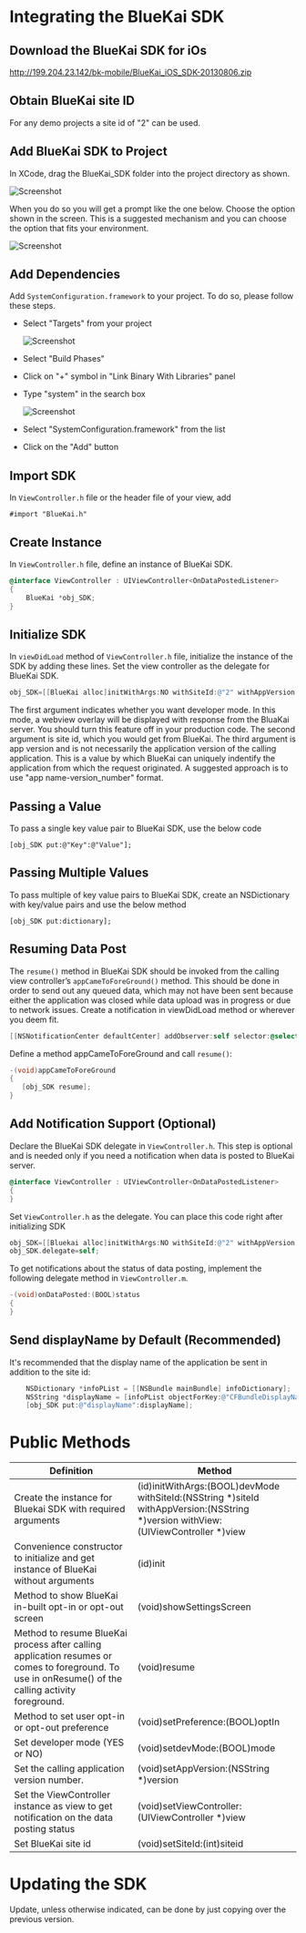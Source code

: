 # Integrating the BlueKai SDK
## Download the BlueKai SDK for iOs

http://199.204.23.142/bk-mobile/BlueKai_iOS_SDK-20130806.zip

## Obtain BlueKai site ID

For any demo projects a site id of "2" can be used. 

## Add BlueKai SDK to Project

In XCode, drag the BlueKai_SDK folder into the project directory as shown. 

   ![Screenshot](http://199.204.23.142/bk-mobile/ios/image001.png)

When you do so you will get a prompt like the one below. Choose the
option shown in the screen. This is a suggested mechanism and you can
choose the option that fits your environment.

   ![Screenshot](http://199.204.23.142/bk-mobile/ios/image003.png)

## Add Dependencies 

Add `SystemConfiguration.framework` to your
project. To do so, please follow these steps.

+	Select "Targets" from your project

    ![Screenshot](http://199.204.23.142/bk-mobile/ios/image005.png)
+	Select "Build Phases"
+	Click on "+" symbol in "Link Binary With Libraries" panel
+	Type "system" in the search box
    
    ![Screenshot](http://199.204.23.142/bk-mobile/ios/image009.png)
+	Select "SystemConfiguration.framework" from the list
+	Click on the "Add" button


## Import SDK 

In `ViewController.h` file or the header file of your view, add 


    #import "BlueKai.h" 


## Create Instance 

In `ViewController.h` file, define an instance of BlueKai SDK.

```objectivec
@interface ViewController : UIViewController<OnDataPostedListener>
{
    BlueKai *obj_SDK;
}
```

## Initialize SDK 

In `viewDidLoad` method of `ViewController.h` file, initialize the
instance of the SDK by adding these lines. Set the view controller as
the delegate for BlueKai SDK. 

  
```objectivec
obj_SDK=[[BlueKai alloc]initWithArgs:NO withSiteId:@"2" withAppVersion:version withView:self]; 
```

The first argument indicates whether you want developer mode. In this mode, a webview overlay will be displayed 
with response from the BluaKai server. You should turn this feature off in your production code.
The second argument is site id, which you would get from BlueKai. The
third argument is app version and is not necessarily the
application version of the calling application. This is a value by
which BlueKai can uniquely indentify the application from which the
request originated. A suggested approach is to use "app
name-version_number" format. 



## Passing a Value 

To pass a single key value pair to BlueKai SDK, use the below code

	[obj_SDK put:@"Key":@"Value"];
	

## Passing Multiple Values 

To pass multiple of key value pairs to BlueKai SDK, create an NSDictionary with key/value pairs and use the below method

    [obj_SDK put:dictionary];

## Resuming Data Post 

The `resume()` method in BlueKai SDK should be invoked from the
calling view controller’s `appCameToForeGround()` method. This should be
done in order to send out any queued data, which may not have been sent
because either the application was closed while data upload was in progress or due to network issues. Create a
notification in viewDidLoad method or wherever you deem fit.

```objectivec
[[NSNotificationCenter defaultCenter] addObserver:self selector:@selector(appCameToForeGround) name:UIApplicationWillEnterForegroundNotification object:nil];
```

Define a method appCameToForeGround and call `resume()`:

```objectivec
-(void)appCameToForeGround
{
   [obj_SDK resume];
}
```

## Add Notification Support (Optional)

Declare the BlueKai SDK delegate in `ViewController.h`. This step is
optional and is needed only if you need a notification when data is posted
to BlueKai server.


```objectivec
@interface ViewController : UIViewController<OnDataPostedListener>
{
} 
```

Set `ViewController.h` as the delegate. You can place this code right after initializing SDK
  
```objectivec
obj_SDK=[[Bluekai alloc]initWithArgs:NO withSiteId:@"2" withAppVersion:version withView:self]; 
obj_SDK.delegate=self;
```

To get notifications about the status of data posting, implement the
following delegate method in `ViewController.m`. 

```objectivec
-(void)onDataPosted:(BOOL)status
{
}
```

## Send displayName by Default (Recommended)

It's recommended that the display name of the application be sent in
addition to the site id: 

```objectivec
    NSDictionary *infoPList = [[NSBundle mainBundle] infoDictionary];
    NSString *displayName = [infoPList objectForKey:@"CFBundleDisplayName"];
    [obj_SDK put:@"displayName":displayName];

```
# Public Methods 

| Definition        | Method           | 
| ------------- | ------------- | 
|  Create the instance for Bluekai SDK with required arguments     | (id)initWithArgs:(BOOL)devMode withSiteId:(NSString *)siteId withAppVersion:(NSString *)version withView:(UIViewController *)view  | 
|  Convenience constructor to initialize and get instance of BlueKai without arguments      | (id)init  | 
|  Method to show BlueKai in-built opt-in or opt-out screen     | (void)showSettingsScreen  | 
|  Method to resume BlueKai process after calling application resumes or comes to foreground. To use in onResume() of the calling activity foreground.     | (void)resume  | 
|  Method to set user opt-in or opt-out preference     | (void)setPreference:(BOOL)optIn  | 
|  Set developer mode (YES or NO)     | (void)setdevMode:(BOOL)mode  | 
|  Set the calling application version number.     | (void)setAppVersion:(NSString *)version  | 
|  Set the ViewController instance as view to get notification on the data posting status     | (void)setViewController:(UIViewController *)view  | 
|  Set BlueKai site id     | (void)setSiteId:(int)siteid  | 


# Updating the SDK 

Update, unless otherwise indicated, can be done by just copying over
the previous version. 
